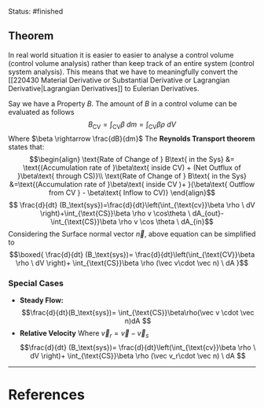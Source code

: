 Status: #finished 
## Theorem
In real world situation it is easier to easier to analyse a control volume (control volume analysis) rather than keep track of an entire system (control system analysis). This means that we have to meaningfully convert the [[220430 Material Derivative or Substantial Derivative or Lagrangian Derivative|Lagrangian Derivatives]] to Eulerian Derivatives. 

Say we have a Property $B$. The amount of $B$ in a control volume can be evaluated as follows
$$
B_{\text{CV}}=\int_{\text{CV}} \beta\ dm =\int_{\text{CV}} \beta\rho \ dV 
$$
Where $\beta \rightarrow \frac{dB}{dm}$ 
The **Reynolds Transport theorem** states that: 
$$\begin{align}
\text{Rate of Change of } B\text{ in the Sys} &= \text{(Accumulation rate of }\beta\text{ inside CV) + (Net Outflux of }\beta\text{ through CS)}\\
\text{Rate of Change of } B\text{ in the Sys} &=\text{(Accumulation rate of }\beta\text{ inside CV )+ }(\beta\text{ Outflow from CV } - \beta\text{ Inflow to CV)}
\end{align}$$
$$
\frac{d}{dt}
(B_\text{sys})=\frac{d}{dt}\left(\int_{\text{cv}}\beta \rho \ dV \right)+\int_{\text{CS}}\beta \rho v \cos\theta  \ dA_{out}-\int_{\text{CS}}\beta \rho v \cos \theta \ dA_{in}$$
Considering the Surface normal vector $\vec n$, above equation can be simplified to
$$\boxed{
\frac{d}{dt}
(B_\text{sys})=
\frac{d}{dt}\left(\int_{\text{CV}}\beta \rho \ dV \right)+ 
\int_{\text{CS}}\beta \rho (\vec v\cdot \vec n)  \ dA
}$$
### Special Cases
- **Steady Flow:**
	$$\frac{d}{dt}(B_\text{sys})= \int_{\text{CS}}\beta\rho(\vec v \cdot \vec n)dA
	$$
- **Relative Velocity**
Where $\vec v_r = \vec v - \vec v_s$ 
$$\frac{d}{dt}
(B_\text{sys})=
\frac{d}{dt}\left(\int_{\text{cv}}\beta \rho \ dV \right)+ 
\int_{\text{CS}}\beta \rho (\vec v_r\cdot \vec n)  \ dA
	$$



---
# References
